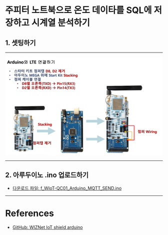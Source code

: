 # 주피터 노트북으로 온도 데이타를 SQL에 저장하고 시계열 분석하기

## 1. 셋팅하기

***

![image01](https://raw.githubusercontent.com/leehaesung/SQLite3_with_LTE_CatM1/master/01_Images/01_Setting.png)

***

## 2. 아루두이노 .ino 업로드하기

- [다운로드 파일: f_WIoT-QC01_Arduino_MQTT_SEND.ino ](https://raw.githubusercontent.com/leehaesung/SQLite3_with_LTE_CatM1/master/02_Codes/f_WIoT-QC01_Arduino_MQTT_SEND.ino)


***
# References
- [GitHub: WIZNet IoT shield arduino](https://github.com/Wiznet/wiznet-iot-shield-arduino-kr)
